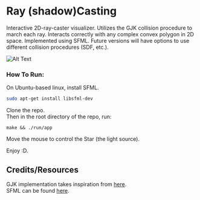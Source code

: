 # Ray (shadow)Casting

Interactive 2D-ray-caster visualizer. Utilizes the GJK collision procedure to march each ray. Interacts correctly with any complex convex polygon in 2D space. Implemented using SFML. Future versions will have options to use different collision procedures (SDF, etc.).

![Alt Text](https://github.com/brax-p/2D-Raytracer/blob/main/src/gifs/2D-RayTracing_Demonstration.gif "Demo")


### How To Run:
On Ubuntu-based linux, install SFML.

```bash
sudo apt-get install libsfml-dev
```
Clone the repo. \
Then in the root directory of the repo, run:

```base
make && ./run/app
```

Move the mouse to control the Star (the light source).

Enjoy :D.


## Credits/Resources

GJK implementation takes inspiration from [here](https://github.com/kroitor/gjk.c). <br /> SFML can be found [here](https://www.sfml-dev.org/).
